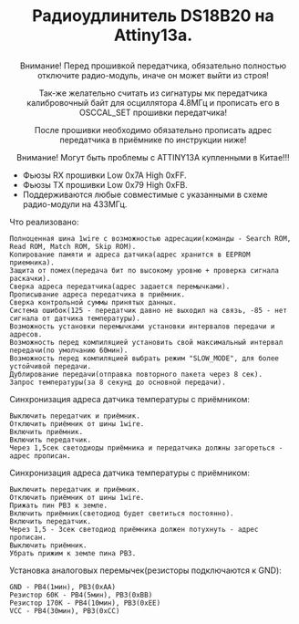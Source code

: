 # <p align="center">Радиоудлинитель DS18B20 на Attiny13a.</p> 

<p align="center">Внимание! Перед прошивкой передатчика, обязательно полностью отключите радио-модуль, иначе он может выйти из строя!</p> 
<p align="center">Так-же желательно считать из сигнатуры мк передатчика калибровочный байт для осциллятора 4.8МГц и прописать его в OSCCAL_SET прошивки передатчика!</p> 
<p align="center">После прошивки необходимо обязательно прописать адрес передатчика в приёмнике по инструкции ниже!</p> 
<p align="center">Внимание! Могут быть проблемы с ATTINY13A купленными в Китае!!!</p> 

- Фьюзы RX прошивки Low 0x7A High 0xFF. 
- Фьюзы TX прошивки Low 0x79 High 0xFB.
- Поддерживаются любые совместимые с указанными в схеме радио-модули на 433МГц.

Что реализовано:

    Полноценная шина 1wire с возможностью адресации(команды - Search ROM, Read ROM, Match ROM, Skip ROM).
    Копирование памяти и адреса датчика(адрес хранится в EEPROM приемника).
    Защита от помех(передача бит по высокому уровню + проверка сигнала раскачки).
    Сверка адреса передатчика(адрес задается перемычками).
    Прописывание адреса передатчика в приёмник.
    Сверка контрольной суммы принятых данных.
    Система ошибок(125 - передатчик давно не выходил на связь, -85 - нет сигнала от датчика температуры).
    Возможность установки перемычками установки интервалов передачи и адресов.
    Возможность перед компиляцией установить свой максимальный интервал передачи(по умолчанию 60мин).
    Возможность перед компиляцией выбрать режим "SLOW_MODE", для более устойчивой передачи.
    Дублирование передачи(отправка повторного пакета через 8 сек).
    Запрос температуры(за 8 секунд до основной передачи).


Синхронизация адреса датчика температуры с приёмником:

    Выключить передатчик и приёмник.
    Отключить приёмник от шины 1wire.
    Включить приёмник.
    Включить передатчик.
    Через 1,5сек светодиоды приёмника и передатчика должны загореться - адрес прописан.


Синхронизация адреса датчика температуры с приёмником:

    Выключить передатчик и приёмник.
    Отключить приёмник от шины 1wire.
    Прижать пин PB3 к земле.
    Включить приёмник(светодиод будет светиться постоянно).
    Включить передатчик.
    Через 1,5 - 3сек светодиод приёмника должен потухнуть - адрес прописан.
    Выключить приёмник.
    Убрать прижим к земле пина PB3.


Установка аналоговых перемычек(резисторы подключаются к GND):

    GND - PB4(1мин), PB3(0xAA)
    Резистор 60K - PB4(5мин), PB3(0xBB)
    Резистор 170K - PB4(10мин), PB3(0xEE)
    VCC - PB4(30мин), PB3(0xCC)
